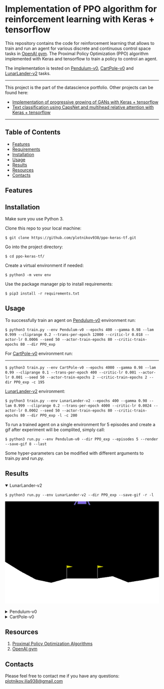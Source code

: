 # Implementation of PPO algorithm for reinforcement learning with Keras + tensorflow

This repository contains the code for reinforcement learning that allows to train and run an agent 
for various discrete and continuous control space tasks 
in [OpenAI gym](https://github.com/openai/gym). The Proximal Policy Optimization (PPO) algorithm implemented with Keras and tensorflow to train a policy to control an agent. 

The implementation is tested on [Pendulum-v0](https://github.com/openai/gym/wiki/Pendulum-v0), [CartPole-v0](https://github.com/openai/gym/wiki/CartPole-v0) and [LunarLander-v2](https://github.com/openai/gym/wiki/Leaderboard#lunarlander-v2) tasks. 

---
This project is the part of the datascience portfolio. Other projects can be found here:
* [Implementation of progressive growing of GANs with Keras + tensorflow](https://github.com/plotnikov938/pg-gans-keras-tf)
* [Text classification using CapsNet and multihead relative attention with Keras + tensorflow](https://github.com/plotnikov938/txt-class-keras-tf)
---

## Table of Contents
  * [Features](#features)
  * [Requirements](#requirements)
  * [Installation](#installation)
  * [Usage](#usage)
  * [Results](#results)
  * [Resources](#resources) 
  * [Contacts](#contacts)   
  
## Features

## Installation
Make sure you use Python 3.

Clone this repo to your local machine:
```
$ git clone https://github.com/plotnikov938/ppo-keras-tf.git
```
Go into the project directory:
```
$ cd ppo-keras-tf/
```
Create a virtual environment if needed:
```
$ python3 -m venv env
```
Use the package manager pip to install requirements:
```
$ pip3 install -r requirements.txt
```

## Usage
To successfully train an agent on [Pendulum-v0](https://github.com/openai/gym/wiki/Pendulum-v0) environment run:
```
$ python3 train.py --env Pendulum-v0 --epochs 400 --gamma 0.98 --lam 0.999 --cliprange 0.2 --trans-per-epoch 12000 --critic-lr 0.018 --actor-lr 0.0006 --seed 50 --actor-train-epochs 80 --critic-train-epochs 80 --dir PPO_exp
```

For [CartPole-v0](https://github.com/openai/gym/wiki/CartPole-v0) environment run:

--- 
```
$ python3 train.py --env CartPole-v0 --epochs 4000 --gamma 0.98 --lam 0.99 --cliprange 0.1 --trans-per-epoch 400 --critic-lr 0.001 --actor-lr 0.001 --seed 50 --actor-train-epochs 2 --critic-train-epochs 2 --dir PPO_exp -c 195
```

[LunarLander-v2](https://github.com/openai/gym/wiki/Leaderboard#lunarlander-v2) environment: 
```
$ python3 train.py --env LunarLander-v2 --epochs 400 --gamma 0.98 --lam 0.999 --cliprange 0.2 --trans-per-epoch 4000 --critic-lr 0.0024 --actor-lr 0.0002 --seed 50 --actor-train-epochs 80 --critic-train-epochs 80 --dir PPO_exp -l -c 200
```

To run a trained agent on a single environment for 5 episodes and create 
a gif after experiment will be complited, simply call:
```
$ python3 run.py --env Pendulum-v0 --dir PPO_exp --episodes 5 --render --save-gif 8 --last
```
Some hyper-parameters can be modified with different arguments to train.py and run.py.

## Results

<details open>
  <summary>LunarLander-v2</summary>
 
  <pre><code id="code2">$ python3 run.py --env LunarLander-v2 --dir PPO_exp --save-gif -r -l</code></pre>

  <p align="center">
      <img id="preview" src="PPO_exp/results/LunarLander-v2.gif" width="640" name="gif" />
  </p>

</details>

<details>
  <summary>Pendulum-v0</summary>
 
  <pre><code id="code2">$ python3 run.py --env Pendulum-v0 --dir PPO_exp --save-gif -r -l</code></pre>

  <p align="center">
      <img id="preview" src="PPO_exp/results/Pendulum-v0.gif" width="640" name="gif" />
  </p>

</details>

<details>
  <summary>CartPole-v0</summary>
 
  <pre><code id="code2">$ python3 run.py --env CartPole-v0 --dir PPO_exp --save-gif -r -l</code></pre>
 
  <p align="center">
      <img id="preview" src="PPO_exp/results/CartPole-v0.gif" width="640" name="gif" />
  </p>

</details>

## Resources
1. [Proximal Policy Optimization Algorithms](https://arxiv.org/abs/1707.06347)
2. [OpenAI gym](https://gym.openai.com)

## Contacts
Please feel free to contact me if you have any questions:  [plotnikov.ilia938@gmail.com](mailto:plotnikov.ilia938@gmail.com)
